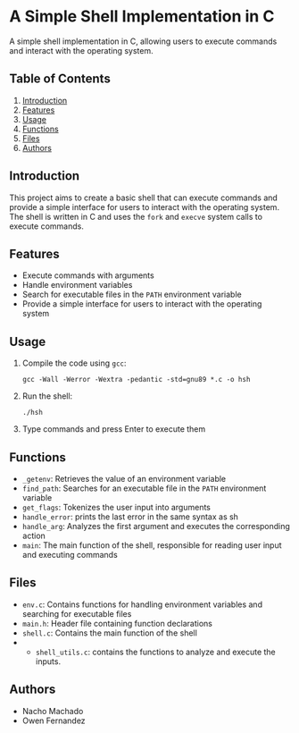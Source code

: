 # A Simple Shell Implementation in C

A simple shell implementation in C, allowing users to execute commands and interact with the operating system.

## Table of Contents

1. [Introduction](#introduction)
2. [Features](#features)
3. [Usage](#usage)
4. [Functions](#functions)
5. [Files](#files)
6. [Authors](#authors)

## Introduction

This project aims to create a basic shell that can execute commands and provide a simple interface for users to interact with the operating system. The shell is written in C and uses the `fork` and `execve` system calls to execute commands.

## Features

- Execute commands with arguments
- Handle environment variables
- Search for executable files in the `PATH` environment variable
- Provide a simple interface for users to interact with the operating system

## Usage

1. Compile the code using `gcc`: 
    ```hsh
    gcc -Wall -Werror -Wextra -pedantic -std=gnu89 *.c -o hsh
    ```
2. Run the shell:
    ```hsh
    ./hsh
    ```
3. Type commands and press Enter to execute them

## Functions

- `_getenv`: Retrieves the value of an environment variable
- `find_path`: Searches for an executable file in the `PATH` environment variable
- `get_flags`: Tokenizes the user input into arguments
- `handle_error`: prints the last error in the same syntax as sh
- `handle_arg`: Analyzes the first argument and executes the corresponding action
- `main`: The main function of the shell, responsible for reading user input and executing commands

## Files

- `env.c`: Contains functions for handling environment variables and searching for executable files
- `main.h`: Header file containing function declarations
- `shell.c`: Contains the main function of the shell
- - `shell_utils.c`: contains the functions to analyze and execute the inputs.

## Authors
- Nacho Machado
- Owen Fernandez
